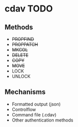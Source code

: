 # cdav TODO

## Methods

- ~~PROPFIND~~
- ~~PROPPATCH~~
- ~~MKCOL~~
- ~~DELETE~~
- ~~COPY~~
- ~~MOVE~~
- LOCK
- UNLOCK

## Mechanisms

- Formatted output (json)
- Controlflow
- Command file (.cdav)
- Other authentication methods
